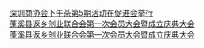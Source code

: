   
[深圳商协会下午茶第5期活动在促进会举行](http://www.dianyue.me/archives/953/x56ukqax2n27le3d/)  
[蓬溪县返乡创业联合会第一次会员大会暨成立庆典大会](http://www.dianyue.me/archives/719/t9jqkzpdc15xn79h/)  
[蓬溪县返乡创业联合会第一次会员大会暨成立庆典大会](http://www.dianyue.me/archives/722/wj8uf0212w61kl2z/)
